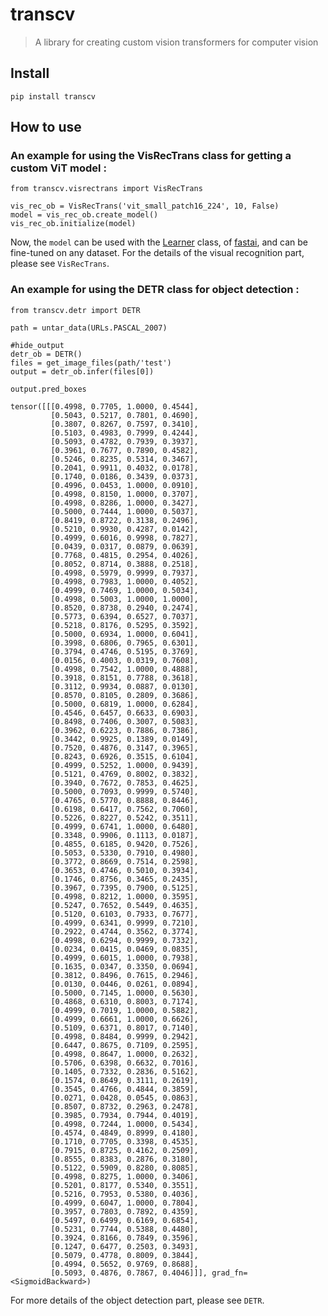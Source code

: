 # transcv
> A library for creating custom vision transformers for computer vision


## Install

`pip install transcv`

## How to use

### An example for using the VisRecTrans class for getting a custom ViT model :

```
from transcv.visrectrans import VisRecTrans
```

```
vis_rec_ob = VisRecTrans('vit_small_patch16_224', 10, False)
model = vis_rec_ob.create_model()
vis_rec_ob.initialize(model)
```

Now, the `model` can be used with the [Learner](https://docs.fast.ai/learner.html#Learner) class, of [fastai](https://docs.fast.ai), and can be fine-tuned on any dataset. For the details of the visual recognition part, please see `VisRecTrans`.

### An example for using the DETR class for object detection :

```
from transcv.detr import DETR
```

```
path = untar_data(URLs.PASCAL_2007)
```

```
#hide_output
detr_ob = DETR()
files = get_image_files(path/'test')
output = detr_ob.infer(files[0])
```

```
output.pred_boxes
```




    tensor([[[0.4998, 0.7705, 1.0000, 0.4544],
             [0.5043, 0.5217, 0.7801, 0.4690],
             [0.3807, 0.8267, 0.7597, 0.3410],
             [0.5103, 0.4983, 0.7999, 0.4244],
             [0.5093, 0.4782, 0.7939, 0.3937],
             [0.3961, 0.7677, 0.7890, 0.4582],
             [0.5246, 0.8235, 0.5314, 0.3467],
             [0.2041, 0.9911, 0.4032, 0.0178],
             [0.1740, 0.0186, 0.3439, 0.0373],
             [0.4996, 0.0453, 1.0000, 0.0910],
             [0.4998, 0.8150, 1.0000, 0.3707],
             [0.4998, 0.8286, 1.0000, 0.3427],
             [0.5000, 0.7444, 1.0000, 0.5037],
             [0.8419, 0.8722, 0.3138, 0.2496],
             [0.5210, 0.9930, 0.4287, 0.0142],
             [0.4999, 0.6016, 0.9998, 0.7827],
             [0.0439, 0.0317, 0.0879, 0.0639],
             [0.7768, 0.4815, 0.2954, 0.4026],
             [0.8052, 0.8714, 0.3888, 0.2518],
             [0.4998, 0.5979, 0.9999, 0.7937],
             [0.4998, 0.7983, 1.0000, 0.4052],
             [0.4999, 0.7469, 1.0000, 0.5034],
             [0.4998, 0.5003, 1.0000, 1.0000],
             [0.8520, 0.8738, 0.2940, 0.2474],
             [0.5773, 0.6394, 0.6527, 0.7037],
             [0.5218, 0.8176, 0.5295, 0.3592],
             [0.5000, 0.6934, 1.0000, 0.6041],
             [0.3998, 0.6806, 0.7965, 0.6301],
             [0.3794, 0.4746, 0.5195, 0.3769],
             [0.0156, 0.4003, 0.0319, 0.7608],
             [0.4998, 0.7542, 1.0000, 0.4888],
             [0.3918, 0.8151, 0.7788, 0.3618],
             [0.3112, 0.9934, 0.0887, 0.0130],
             [0.8570, 0.8105, 0.2809, 0.3686],
             [0.5000, 0.6819, 1.0000, 0.6284],
             [0.4546, 0.6457, 0.6633, 0.6903],
             [0.8498, 0.7406, 0.3007, 0.5083],
             [0.3962, 0.6223, 0.7886, 0.7386],
             [0.3442, 0.9925, 0.1389, 0.0149],
             [0.7520, 0.4876, 0.3147, 0.3965],
             [0.8243, 0.6926, 0.3515, 0.6104],
             [0.4999, 0.5252, 1.0000, 0.9439],
             [0.5121, 0.4769, 0.8002, 0.3832],
             [0.3940, 0.7672, 0.7853, 0.4625],
             [0.5000, 0.7093, 0.9999, 0.5740],
             [0.4765, 0.5770, 0.8888, 0.8446],
             [0.6198, 0.6417, 0.7562, 0.7060],
             [0.5226, 0.8227, 0.5242, 0.3511],
             [0.4999, 0.6741, 1.0000, 0.6480],
             [0.3348, 0.9906, 0.1113, 0.0187],
             [0.4855, 0.6185, 0.9420, 0.7526],
             [0.5053, 0.5330, 0.7910, 0.4980],
             [0.3772, 0.8669, 0.7514, 0.2598],
             [0.3653, 0.4746, 0.5010, 0.3934],
             [0.1746, 0.8756, 0.3465, 0.2435],
             [0.3967, 0.7395, 0.7900, 0.5125],
             [0.4998, 0.8212, 1.0000, 0.3595],
             [0.5247, 0.7652, 0.5449, 0.4635],
             [0.5120, 0.6103, 0.7933, 0.7677],
             [0.4999, 0.6341, 0.9999, 0.7210],
             [0.2922, 0.4744, 0.3562, 0.3774],
             [0.4998, 0.6294, 0.9999, 0.7332],
             [0.0234, 0.0415, 0.0469, 0.0835],
             [0.4999, 0.6015, 1.0000, 0.7938],
             [0.1635, 0.0347, 0.3350, 0.0694],
             [0.3812, 0.8496, 0.7615, 0.2946],
             [0.0130, 0.0446, 0.0261, 0.0894],
             [0.5000, 0.7145, 1.0000, 0.5630],
             [0.4868, 0.6310, 0.8003, 0.7174],
             [0.4999, 0.7019, 1.0000, 0.5882],
             [0.4999, 0.6661, 1.0000, 0.6626],
             [0.5109, 0.6371, 0.8017, 0.7140],
             [0.4998, 0.8484, 0.9999, 0.2942],
             [0.6447, 0.8675, 0.7109, 0.2595],
             [0.4998, 0.8647, 1.0000, 0.2632],
             [0.5706, 0.6398, 0.6632, 0.7016],
             [0.1405, 0.7332, 0.2836, 0.5162],
             [0.1574, 0.8649, 0.3111, 0.2619],
             [0.3545, 0.4766, 0.4844, 0.3859],
             [0.0271, 0.0428, 0.0545, 0.0863],
             [0.8507, 0.8732, 0.2963, 0.2478],
             [0.3985, 0.7934, 0.7944, 0.4019],
             [0.4998, 0.7244, 1.0000, 0.5434],
             [0.4574, 0.4849, 0.8999, 0.4180],
             [0.1710, 0.7705, 0.3398, 0.4535],
             [0.7915, 0.8725, 0.4162, 0.2509],
             [0.8555, 0.8383, 0.2876, 0.3180],
             [0.5122, 0.5909, 0.8280, 0.8085],
             [0.4998, 0.8275, 1.0000, 0.3406],
             [0.5201, 0.8177, 0.5340, 0.3551],
             [0.5216, 0.7953, 0.5380, 0.4036],
             [0.4999, 0.6047, 1.0000, 0.7804],
             [0.3957, 0.7803, 0.7892, 0.4359],
             [0.5497, 0.6499, 0.6169, 0.6854],
             [0.5231, 0.7744, 0.5388, 0.4480],
             [0.3924, 0.8166, 0.7849, 0.3596],
             [0.1247, 0.6477, 0.2503, 0.3493],
             [0.5079, 0.4778, 0.8009, 0.3844],
             [0.4994, 0.5652, 0.9769, 0.8688],
             [0.5093, 0.4876, 0.7867, 0.4046]]], grad_fn=<SigmoidBackward>)



For more details of the object detection part, please see `DETR`.
